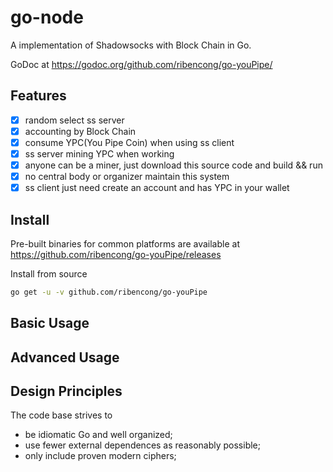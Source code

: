 # go-node

A implementation of Shadowsocks with Block Chain in Go.

GoDoc at https://godoc.org/github.com/ribencong/go-youPipe/


## Features

- [x] random select ss server 
- [x] accounting by Block Chain
- [x] consume YPC(You Pipe Coin) when using ss client
- [x] ss server mining YPC when working
- [x] anyone can be a miner, just download this source code and build && run
- [x] no central body or organizer maintain this system 
- [x] ss client just need create an account and has YPC in your wallet

## Install

Pre-built binaries for common platforms are available at https://github.com/ribencong/go-youPipe/releases

Install from source

```sh
go get -u -v github.com/ribencong/go-youPipe
```


## Basic Usage


## Advanced Usage



## Design Principles

The code base strives to

- be idiomatic Go and well organized;
- use fewer external dependences as reasonably possible;
- only include proven modern ciphers;
